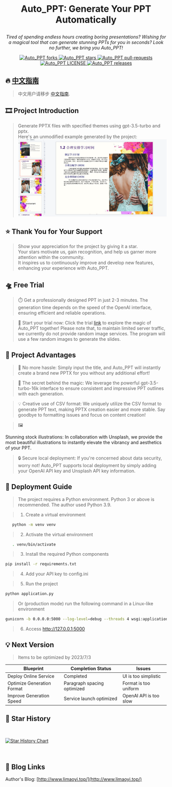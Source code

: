 # <p align="center">Auto_PPT: Generate Your PPT Automatically</p>

<p align="center"><i>Tired of spending endless hours creating boring presentations? Wishing for a magical tool that can generate stunning PPTs for you in seconds? Look no further, we bring you Auto_PPT!</i></p>

<p align="center">
<a href="https://github.com/limaoyi1/Auto_PPT/fork" target="blank">
<img src="https://img.shields.io/github/forks/limaoyi1/Auto_PPT?style=for-the-badge" alt="Auto_PPT forks"/>
</a>

<a href="https://github.com/limaoyi1/Auto_PPT/stargazers" target="blank">
<img src="https://img.shields.io/github/stars/limaoyi1/Auto_PPT?style=for-the-badge" alt="Auto_PPT stars"/>
</a>
<a href="https://github.com/limaoyi1/Auto_PPT/pulls" target="blank">
<img src="https://img.shields.io/github/issues-pr/limaoyi1/Auto_PPT?style=for-the-badge" alt="Auto_PPT pull-requests"/>
</a>
<a href='https://github.com/limaoyi1/Auto_PPT/blob/main/LICENSE'>
<img src='https://img.shields.io/github/license/limaoyi1/Auto_PPT?&label=Latest&style=for-the-badge' alt="Auto_PPT LICENSE">
</a>
<a href='https://github.com/limaoyi1/Auto_PPT/releases'>
<img src='https://img.shields.io/github/release/limaoyi1/Auto_PPT?&label=Latest&style=for-the-badge' alt="Auto_PPT releases">
</a>
</p>


[//]: # (https://github.com/ikatyang/emoji-cheat-sheet Emoji Repository)

## 🔥 [中文指南](./Readme.md)

> 中文用户请移步 [中文指南](./Readme.md).

## 🎞️ Project Introduction

> Generate PPTX files with specified themes using gpt-3.5-turbo and pptx. \
> Here's an unmodified example generated by the project:
> ![img.png](./pptx/static/img.png)

## ⭐ Thank You for Your Support

> Show your appreciation for the project by giving it a star. \
> Your stars motivate us, gain recognition, and help us garner more attention within the community. \
> It inspires us to continuously improve and develop new features, enhancing your experience with Auto_PPT.

## 🛸 Free Trial

> ⏱️ Get a professionally designed PPT in just 2-3 minutes. The generation time depends on the speed of the OpenAI interface, ensuring efficient and reliable operations.

> 🔗 Start your trial now: Click the trial [link](http://www.limaoyi.top:5000/) to explore the magic of Auto_PPT together! Please note that, to maintain limited server traffic, we currently do not provide random image services. The program will use a few random images to generate the slides.

## 🧲 Project Advantages

> 🌟 No more hassle: Simply input the title, and Auto_PPT will instantly create a brand new PPTX for you without any additional effort!

> 🎩 The secret behind the magic: We leverage the powerful gpt-3.5-turbo-16k interface to ensure consistent and impressive PPT outlines with each generation.

> 💡 Creative use of CSV format: We uniquely utilize the CSV format to generate PPT text, making PPTX creation easier and more stable. Say goodbye to formatting issues and focus on content creation!

> 🖼️

 Stunning stock illustrations: In collaboration with Unsplash, we provide the most beautiful illustrations to instantly elevate the vibrancy and aesthetics of your PPT.

> 🔒 Secure local deployment: If you're concerned about data security, worry not! Auto_PPT supports local deployment by simply adding your OpenAI API key and Unsplash API key information.

## 🎨 Deployment Guide

> The project requires a Python environment. Python 3 or above is recommended. The author used Python 3.9.

> 1. Create a virtual environment

```bash
   python -m venv venv
```

> 2. Activate the virtual environment

```bash
   . venv/bin/activate
```

> 3. Install the required Python components

```bash
pip install -r requirements.txt
```

> 4. Add your API key to config.ini

> 5. Run the project

```bash
python application.py
```

> Or (production mode) run the following command in a Linux-like environment

```bash
gunicorn -b 0.0.0.0:5000 --log-level=debug --threads 4 wsgi:application > gunicorn.log 2>&1 &
```

> 6. Access http://127.0.0.1:5000

## 💡 Next Version
> Items to be optimized by 2023/7/3
> 
| Blueprint     | Completion Status | Issues             |
|--------------|-----------------|--------------------|
| Deploy Online Service | Completed        | UI is too simplistic        |
| Optimize Generation Format | Paragraph spacing optimized    | Format is too uniform        |
| Improve Generation Speed | Service launch optimized | OpenAI API is too slow       |

## 🌟 Star History
<br>

[![Star History Chart](https://api.star-history.com/svg?repos=limaoyi1/Auto_PPT&type=Timeline)](https://star-history.com/#limaoyi1/Auto_PPT&Timeline)

</br>

## 🔗 Blog Links

Author's Blog: [http://www.limaoyi.top/](http://www.limaoyi.top/)